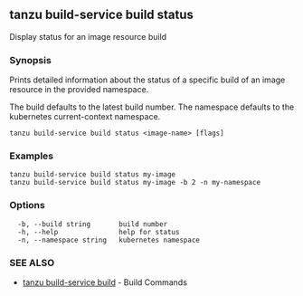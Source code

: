 ## tanzu build-service build status

Display status for an image resource build

### Synopsis

Prints detailed information about the status of a specific build of an image resource in the provided namespace.

The build defaults to the latest build number.
The namespace defaults to the kubernetes current-context namespace.

```
tanzu build-service build status <image-name> [flags]
```

### Examples

```
tanzu build-service build status my-image
tanzu build-service build status my-image -b 2 -n my-namespace
```

### Options

```
  -b, --build string       build number
  -h, --help               help for status
  -n, --namespace string   kubernetes namespace
```

### SEE ALSO

* [tanzu build-service build](tanzu_build-service_build.md)	 - Build Commands


